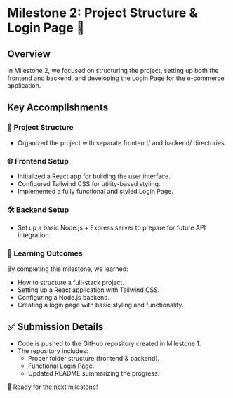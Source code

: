 # Milestone 2: Project Structure & Login Page 🚀  

## Overview  
In Milestone 2, we focused on structuring the project, setting up both the frontend and backend, and developing the Login Page for the e-commerce application.  

## Key Accomplishments  

### 📁 Project Structure  
- Organized the project with separate frontend/ and backend/ directories.  

### 🌐 Frontend Setup  
- Initialized a React app for building the user interface.  
- Configured Tailwind CSS for utility-based styling.  
- Implemented a fully functional and styled Login Page.  

### 🛠 Backend Setup  
- Set up a basic Node.js + Express server to prepare for future API integration.  

### 🎯 Learning Outcomes  
By completing this milestone, we learned:  
- How to structure a full-stack project.  
- Setting up a React application with Tailwind CSS.  
- Configuring a Node.js backend.  
- Creating a login page with basic styling and functionality.  

## ✅ Submission Details  
- Code is pushed to the GitHub repository created in Milestone 1.  
- The repository includes:  
  - Proper folder structure (frontend & backend).  
  - Functional Login Page.  
  - Updated README summarizing the progress.  

🚀 Ready for the next milestone!
